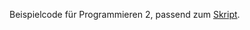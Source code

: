 Beispielcode für Programmieren 2, passend zum [Skript](https://github.com/dabrowskiw/Skript-Programmieren2/).